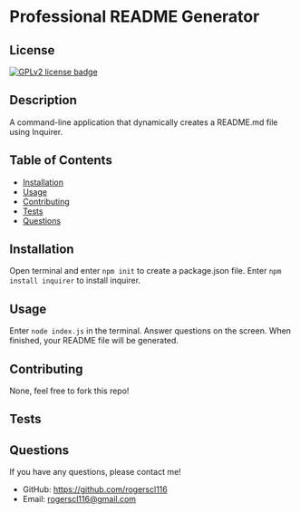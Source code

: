 # Professional README Generator

  ## License
  <a href="https://www.gnu.org/licenses/old-licenses/gpl-2.0.en.html"><img src="https://img.shields.io/badge/License-GPLv2-blue" alt="GPLv2 license badge"/></a>

  ## Description
  A command-line application that dynamically creates a README.md file using Inquirer.

  ## Table of Contents
  * [Installation](#installation)
  * [Usage](#usage)
  * [Contributing](#credits)
  * [Tests](#tests)
  * [Questions](#questions)
        
  ## Installation
  Open terminal and enter `npm init` to create a package.json file. Enter `npm install inquirer` to install inquirer.

  ## Usage
  Enter `node index.js` in the terminal. Answer questions on the screen. When finished, your README file will be generated.

  ## Contributing
  None, feel free to fork this repo!

  ## Tests
  

  ## Questions
  If you have any questions, please contact me!

  - GitHub: https://github.com/rogerscl116
  - Email: rogerscl116@gmail.com 